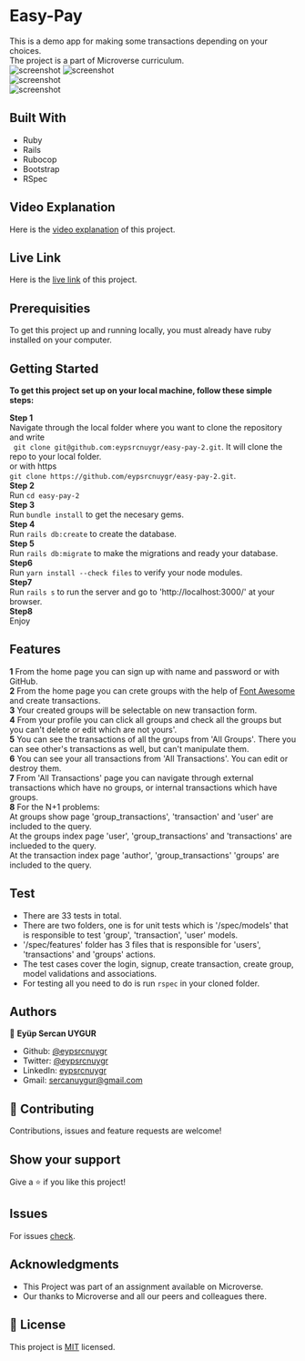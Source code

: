 # Easy-Pay
This is a demo app for making some transactions depending on your choices.<br>
The project is a part of Microverse curriculum.<br>
![screenshot](./public/assets/images/Screenshot1.png)
![screenshot](./public/assets/images/Screenshot2.png)<br>
![screenshot](./public/assets/images/Screenshot3.png)<br>
![screenshot](./public/assets/images/Screenshot4.png)<br>

## Built With
* Ruby
* Rails
* Rubocop
* Bootstrap
* RSpec

## Video Explanation

Here is the [video explanation](https://www.loom.com/share/ba3f0ea52fe843fd82c58034235d4179) of this project.

## Live Link

Here is the [live link](https://easy-pay-sercan.herokuapp.com/) of this project.

## Prerequisities

To get this project up and running locally, you must already have ruby installed on your computer.

## Getting Started

**To get this project set up on your local machine, follow these simple steps:**

**Step 1**<br>
Navigate through the local folder where you want to clone the repository and write<br>
``` git clone git@github.com:eypsrcnuygr/easy-pay-2.git```. It will clone the repo to your local folder.<br>
or with https<br>
```git clone https://github.com/eypsrcnuygr/easy-pay-2.git```.<br>
**Step 2**<br>
Run ```cd easy-pay-2```<br>
**Step 3**<br>
Run ```bundle install``` to get the necesary gems.<br>
**Step 4**<br>
Run ```rails db:create``` to create the database.<br>
**Step 5**<br>
Run ```rails db:migrate``` to make the migrations and ready your database.<br>
**Step6**<br>
Run ```yarn install --check files``` to verify your node modules.<br>
**Step7**<br>
Run ```rails s``` to run the server and go to 'http://localhost:3000/' at your browser.<br>
**Step8**<br>
Enjoy<br>

## Features

**1**
From the home page you can sign up with name and password or with GitHub. <br>
**2**
From the home page you can crete groups with the help of [Font Awesome](https://fontawesome.com/) and create transactions.<br>
**3**
Your created groups will be selectable on new transaction form.<br>
**4**
From your profile you can click all groups and check all the groups but you can't delete or edit which are not yours'.<br>
**5**
You can see the transactions of all the groups from 'All Groups'. There you can see other's transactions as well, but can't manipulate them.<br> 
**6**
You can see your all transactions from 'All Transactions'. You can edit or destroy them.<br>
**7**
From 'All Transactions' page you can navigate through external transactions which have no groups, or internal transactions which have groups.<br>
**8**
For the N+1 problems:<br>
At groups show page 'group_transactions', 'transaction' and 'user' are included to the query.<br>
At the groups index page 'user', 'group_transactions' and 'transactions' are inclueded to the query.<br>
At the transaction index page 'author', 'group_transactions' 'groups' are included to the query.<br>

## Test
- There are 33 tests in total.
- There are two folders, one is for unit tests which is '/spec/models' that is responsible to test 'group', 'transaction', 'user' models.
- '/spec/features' folder has 3 files that is responsible for 'users', 'transactions' and 'groups' actions.
- The test cases cover the login, signup, create transaction, create group, model validations and associations.
- For testing all you need to do is run ```rspec``` in your cloned folder.

## Authors

👤 **Eyüp Sercan UYGUR**

-   Github: [@eypsrcnuygr](https://github.com/eypsrcnuygr)
-   Twitter: [@eypsrcnuygr](https://twitter.com/eypsrcnuygr)
-   LinkedIn: [eypsrcnuygr](https://www.linkedin.com/in/eypsrcnuygr/)
-   Gmail: [sercanuygur@gmail.com](sercanuygur@gmail.com)

## 🤝 Contributing

Contributions, issues and feature requests are welcome!

## Show your support

Give a ⭐️ if you like this project!

## Issues

For issues [check](https://github.com/eypsrcnuygr/easy-pay-2/issues).

## Acknowledgments

-   This Project was part of an assignment available on Microverse.
-   Our thanks to Microverse and all our peers and colleagues there.

## 📝 License

This project is [MIT](lic.url) licensed.
